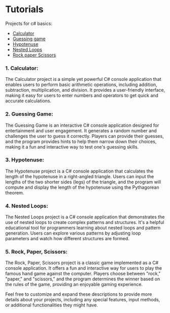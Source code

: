 # Tutorials

Projects for c# basics:
- [Calculator](#calculator)
- [Guessing game](#2-guessing-game)
- [Hypotenuse](#3-hypotenuse)
- [Nested Loops](#4-nested-loops)
- [Rock paper Scissors](#5-rock-paper-scissors)

### 1. Calculator:

The Calculator project is a simple yet powerful C# console application that enables users to perform basic arithmetic operations, including addition, subtraction, multiplication, and division. It provides a user-friendly interface, making it easy for users to enter numbers and operators to get quick and accurate calculations.

### 2. Guessing Game:
 
The Guessing Game is an interactive C# console application designed for entertainment and user engagement. It generates a random number and challenges the user to guess it correctly. Players can provide their guesses, and the program provides hints to help them narrow down their choices, making it a fun and interactive way to test one's guessing skills.

### 3. Hypotenuse:

The Hypotenuse project is a C# console application that calculates the length of the hypotenuse in a right-angled triangle. Users can input the lengths of the two shorter sides (legs) of the triangle, and the program will compute and display the length of the hypotenuse using the Pythagorean theorem.

### 4. Nested Loops:

The Nested Loops project is a C# console application that demonstrates the use of nested loops to create complex patterns and structures. It's a helpful educational tool for programmers learning about nested loops and pattern generation. Users can explore various patterns by adjusting loop parameters and watch how different structures are formed.

### 5. Rock, Paper, Scissors:

The Rock, Paper, Scissors project is a classic game implemented as a C# console application. It offers a fun and interactive way for users to play the famous hand game against the computer. Players choose between "rock," "paper," and "scissors," and the program determines the winner based on the rules of the game, providing an enjoyable gaming experience.

Feel free to customize and expand these descriptions to provide more details about your projects, including any special features, input methods, or additional functionalities they might have.
